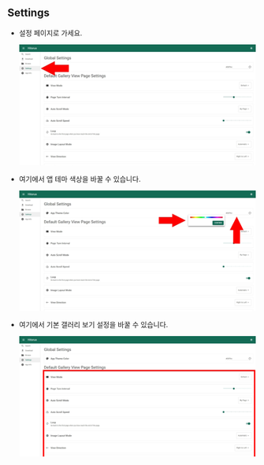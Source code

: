 ## Settings

- 설정 페이지로 가세요.

    <img src="../images/settings-1.jpeg">

- 여기에서 앱 테마 색상을 바꿀 수 있습니다.

    <img src="../images/settings-2.jpeg">

- 여기에서 기본 갤러리 보기 설정을 바꿀 수 있습니다.

    <img src="../images/settings-3.jpeg">
